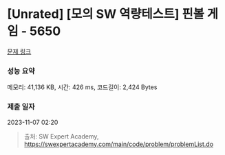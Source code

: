 # [Unrated] [모의 SW 역량테스트] 핀볼 게임 - 5650 

[문제 링크](https://swexpertacademy.com/main/code/problem/problemDetail.do?contestProbId=AWXRF8s6ezEDFAUo) 

### 성능 요약

메모리: 41,136 KB, 시간: 426 ms, 코드길이: 2,424 Bytes

### 제출 일자

2023-11-07 02:20



> 출처: SW Expert Academy, https://swexpertacademy.com/main/code/problem/problemList.do